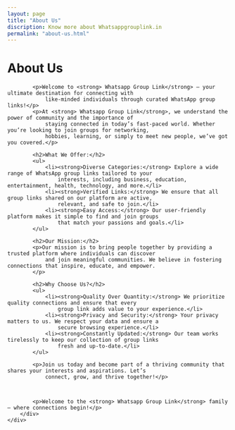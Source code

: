 ```yaml
---
layout: page
title: "About Us"
discription: Know more about Whatsappgrouplink.in
permalink: "about-us.html"
---
```



 <h1>About Us</h1>
        <div class="w3-row">

            <p>Welcome to <strong> Whatsapp Group Link</strong> – your ultimate destination for connecting with
                like-minded individuals through curated WhatsApp group links!</p>
            <p>At <strong> Whatsapp Group Link</strong>, we understand the power of community and the importance of
                staying connected in today’s fast-paced world. Whether you’re looking to join groups for networking,
                hobbies, learning, or simply to meet new people, we’ve got you covered.</p>

            <h2>What We Offer:</h2>
            <ul>
                <li><strong>Diverse Categories:</strong> Explore a wide range of WhatsApp group links tailored to your
                    interests, including business, education, entertainment, health, technology, and more.</li>
                <li><strong>Verified Links:</strong> We ensure that all group links shared on our platform are active,
                    relevant, and safe to join.</li>
                <li><strong>Easy Access:</strong> Our user-friendly platform makes it simple to find and join groups
                    that match your passions and goals.</li>
            </ul>

            <h2>Our Mission:</h2>
            <p>Our mission is to bring people together by providing a trusted platform where individuals can discover
                and join meaningful communities. We believe in fostering connections that inspire, educate, and empower.
            </p>

            <h2>Why Choose Us?</h2>
            <ul>
                <li><strong>Quality Over Quantity:</strong> We prioritize quality connections and ensure that every
                    group link adds value to your experience.</li>
                <li><strong>Privacy and Security:</strong> Your privacy matters to us. We respect your data and ensure a
                    secure browsing experience.</li>
                <li><strong>Constantly Updated:</strong> Our team works tirelessly to keep our collection of group links
                    fresh and up-to-date.</li>
            </ul>

            <p>Join us today and become part of a thriving community that shares your interests and aspirations. Let’s
                connect, grow, and thrive together!</p>

    

            <p>Welcome to the <strong> Whatsapp Group Link</strong> family – where connections begin!</p>
        </div>
    </div>
   